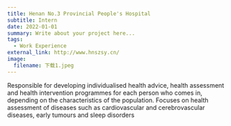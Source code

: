 ```yaml
---
title: Henan No.3 Provincial People's Hospital
subtitle: Intern
date: 2022-01-01
summary: Write about your project here...
tags:
  - Work Experience
external_link: http://www.hnszsy.cn/
image:
  filename: 下载1.jpeg
---
```

Responsible for developing individualised health advice, health assessment and health intervention programmes for each person who comes in, depending on the characteristics of the population. Focuses on health assessment of diseases such as cardiovascular and cerebrovascular diseases, early tumours and sleep disorders